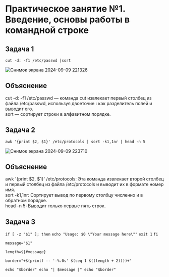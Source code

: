 # Практическое занятие №1. Введение, основы работы в командной строке

## Задача 1

`cut -d: -f1 /etc/passwd |sort`

![Снимок экрана 2024-09-09 221326](https://github.com/user-attachments/assets/a9e24d0d-8875-40fc-85bf-fa6e50f90ebb)


## Объяснение
cut -d: -f1 /etc/passwd — команда cut извлекает первый столбец из файла /etc/passwd, используя двоеточие : как разделитель полей и выводит его.  
sort — сортирует строки в алфавитном порядке.  

## Задача 2

`awk '{print $2, $1}' /etc/protocols | sort -k1,1nr | head -n 5`

![Снимок экрана 2024-09-09 223710](https://github.com/user-attachments/assets/6535b5d5-5095-4c36-be1a-e2279a68c594)


## Объяснение
awk '{print $2, $1}' /etc/protocols: Эта команда извлекает второй столбец и первый столбец из файла /etc/protocols и выводит их в формате номер имя.  
sort -k1,1nr: Сортирует вывод по первому столбцу численно и в обратном порядке.  
head -n 5: Выводит только первые пять строк.  

## Задача 3

`if [ -z "$1" ]; then`
    `echo "Usage: $0 \"Your message here\""`
    `exit 1`
`fi`

`message="$1"`

`length=${#message}`

`border="+$(printf -- '-%.0s' $(seq 1 $((length + 2))))+"`

`echo "$border"
echo "| $message |"
echo "$border"`
